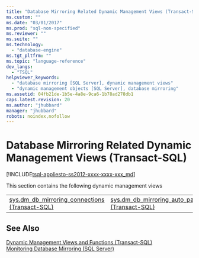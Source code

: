 ```yaml
---
title: "Database Mirroring Related Dynamic Management Views (Transact-SQL) | Microsoft Docs"
ms.custom: ""
ms.date: "03/01/2017"
ms.prod: "sql-non-specified"
ms.reviewer: ""
ms.suite: ""
ms.technology: 
  - "database-engine"
ms.tgt_pltfrm: ""
ms.topic: "language-reference"
dev_langs: 
  - "TSQL"
helpviewer_keywords: 
  - "database mirroring [SQL Server], dynamic management views"
  - "dynamic management objects [SQL Server], database mirroring"
ms.assetid: 04fb21de-1b5e-4a8e-9ca6-1b78ad278db1
caps.latest.revision: 20
ms.author: "jhubbard"
manager: "jhubbard"
robots: noindex,nofollow
---
```

# Database Mirroring Related Dynamic Management Views (Transact-SQL)
[!INCLUDE[tsql-appliesto-ss2012-xxxx-xxxx-xxx_md](../a9retired/includes/tsql-appliesto-ss2012-xxxx-xxxx-xxx-md.md)]

  This section contains the following dynamic management views  
  
|||  
|-|-|  
|[sys.dm_db_mirroring_connections &#40;Transact-SQL&#41;](../relational-databases/reference/system-dynamic-management-views/database-mirroring-sys.dm-db-mirroring-connections.md)|[sys.dm_db_mirroring_auto_page_repair &#40;Transact-SQL&#41;](../relational-databases/reference/system-dynamic-management-views/database-mirroring-sys.dm-db-mirroring-auto-page-repair.md)|  
  
## See Also  
 [Dynamic Management Views and Functions &#40;Transact-SQL&#41;](../Topic/Dynamic%20Management%20Views%20and%20Functions%20\(Transact-SQL\).md)   
 [Monitoring Database Mirroring &#40;SQL Server&#41;](../database-engine/database-mirroring/monitoring-database-mirroring-sql-server.md)  
  
  